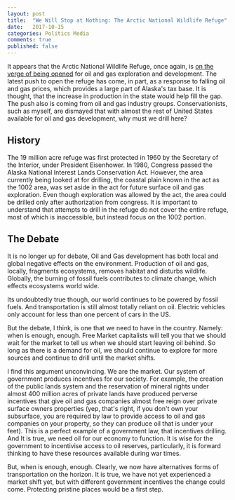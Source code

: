 ```yaml
---
layout: post
title:  "We Will Stop at Nothing: The Arctic National Wildlife Refuge"
date:   2017-10-15
categories: Politics Media
comments: true
published: false
---
```


It appears that the Arctic National Wildlife Refuge, once again, is [on the verge of being opened][1] for oil and gas exploration and development.  The latest push to open the refuge has come, in part, as a response to falling oil and gas prices, which provides a large part of Alaska's tax base.  It is thought, that the increase in production in the state would help fill the gap. The push also is coming from oil and gas industry groups. Conservationists, such as myself, are dismayed that with almost the rest of United States available for oil and gas development, why must we drill here? 

## History 

The 19 million acre refuge was first protected in 1960 by the Secretary of the Interior, under President Eisenhower. In 1980, Congress passed the Alaska National Interest Lands Conservation Act. However, the area currently being looked at for drilling, the coastal plain known in the act as the 1002 area, was set aside in the act for future surface oil and gas exploration. Even though exploration was allowed by the act, the area could be drilled only after authorization from congress. It is important to understand that attempts to drill in the refuge do not cover the entire refuge, most of which is inaccessible, but instead focus on the 1002 portion. 

## The Debate

It is no longer up for debate, Oil and Gas development has both local and global negative effects on the environment.  Production of oil and gas, locally, fragments ecosystems, removes habitat and disturbs wildlife. Globally, the burning of fossil fuels contributes to climate change, which effects ecosystems world wide.      

Its undoubtedly true though, our world continues to be powered by fossil fuels.  And transportation is still almost totally reliant on oil. Electric vehicles only account for less than one percent of cars in the US. 

But the debate, I think, is one that we need to have in the country.  Namely: when is enough, enough.  Free Market capitalists will tell you that we should wait for the market to tell us when we should start leaving oil behind. So long as there is a demand for oil, we should continue to explore for more sources and continue to drill until the market shifts.  

I find this argument unconvincing. We are the market.  Our system of government produces incentives for our society.  For example, the creation of the public lands system and the reservation of mineral rights under almost 400 million acres of private lands have produced perverse incentives that give oil and gas companies almost free reign over private surface owners properties (yep, that's right, if you don't own your subsurface, you are required by law to provide access to oil and gas companies on your property, so they can produce oil that is under your feet).  This is a perfect example of a government law, that incentives drilling.  And It is true, we need oil for our economy to function.  It is wise for the government to incentivise access to oil reserves, particularly, it is forward thinking to have these resources available during war times.  

But, when is enough, enough.  Clearly, we now have alternatives forms of transportation on the horizon.  It is true, we have not yet experienced a market shift yet, but with different government incentives the change could come.  Protecting pristine places would be a first step.  




[1]: https://www.nytimes.com/2017/10/13/climate/arctic-drilling.html